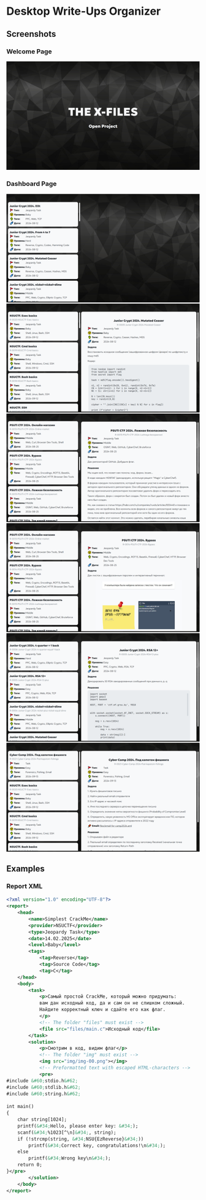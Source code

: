 # Desktop Write-Ups Organizer

## Screenshots
### Welcome Page
![Welcome](./Docs/Welcome.png "Welcome")
### Dashboard Page
![Dashboard](./Docs/Dashboard.png "Dashboard")
![Report](./Docs/Report.png "Report")
![Report-Paragraph](./Docs/Report-Paragraph.png "Report-Paragraph")
![Report-Img](./Docs/Report-Img.png "Report-Img")
![Report-Preformatted](./Docs/Report-Preformatted.png "Report-Preformatted")
![Report-File](./Docs/Report-File.png "Report-File")

## Examples
### Report XML
```xml
<?xml version="1.0" encoding="UTF-8"?>
<report>
    <head>
        <name>Simplest CrackMe</name>
        <provider>NSUCTF</provider>
        <type>Jeopardy Task</type>
        <date>14.02.2025</date>
        <level>Baby</level>
        <tags>
            <tag>Reverse</tag>
            <tag>Source Code</tag>
            <tag>C</tag>
    </head>
    <body>
        <task>
            <p>Самый простой CrackMe, который можно придумать: 
            вам дан исходный код, да и сам он не слишком сложный. 
            Найдите корректный ключ и сдайте его как флаг.
            </p>
            <!-- The folder "files" must exist -->
            <file src="files/main.c">Исходный код</file>
        </task>
        <solution>
            <p>Смотрим в код, видим флаг</p>
            <!-- The folder "img" must exist -->
            <img src="img/img-00.png"></img>
            <!-- Preformatted text with escaped HTML-characters -->
            <pre>
#include &#60;stdio.h&#62;
#include &#60;stdlib.h&#62;
#include &#60;string.h&#62;

int main()
{
	char string[1024];
	printf(&#34;Hello, please enter key: &#34;);
	scanf(&#34;%1023[^\n]&#34;, string);
	if (!strcmp(string, &#34;NSU{EzReverse}&#34;))
		printf(&#34;Correct key, congratulations!\n&#34;);
	else
		printf(&#34;Wrong key\n&#34;);
	return 0;
}</pre>
        </solution>
    </body>
</report>
```
